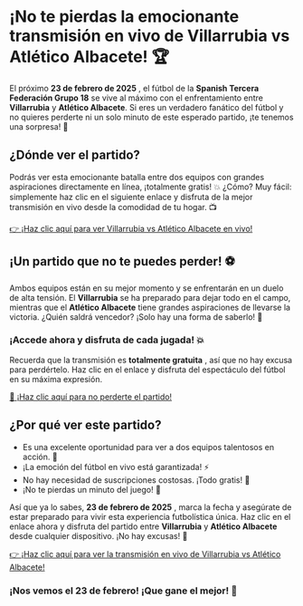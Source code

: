 # ¡No te pierdas la emocionante transmisión en vivo de Villarrubia vs Atlético Albacete! 🏆

El próximo **23 de febrero de 2025** , el fútbol de la **Spanish Tercera Federación Grupo 18** se vive al máximo con el enfrentamiento entre **Villarrubia** y **Atlético Albacete**. Si eres un verdadero fanático del fútbol y no quieres perderte ni un solo minuto de este esperado partido, ¡te tenemos una sorpresa! 🎉

## ¿Dónde ver el partido?

Podrás ver esta emocionante batalla entre dos equipos con grandes aspiraciones directamente en línea, ¡totalmente gratis! 💥 ¿Cómo? Muy fácil: simplemente haz clic en el siguiente enlace y disfruta de la mejor transmisión en vivo desde la comodidad de tu hogar. 📺

[👉 ¡Haz clic aquí para ver Villarrubia vs Atlético Albacete en vivo!](https://tinyurl.com/livestreamfreeo?st=Villarrubia+vs+Atl%C3%A9tico+Albacete&si=gh)

## ¡Un partido que no te puedes perder! ⚽

Ambos equipos están en su mejor momento y se enfrentarán en un duelo de alta tensión. El **Villarrubia** se ha preparado para dejar todo en el campo, mientras que el **Atlético Albacete** tiene grandes aspiraciones de llevarse la victoria. ¿Quién saldrá vencedor? ¡Solo hay una forma de saberlo! 🙌

### ¡Accede ahora y disfruta de cada jugada! 💥

Recuerda que la transmisión es **totalmente gratuita** , así que no hay excusa para perdértelo. Haz clic en el enlace y disfruta del espectáculo del fútbol en su máxima expresión.

[📲 ¡Haz clic aquí para no perderte el partido!](https://tinyurl.com/livestreamfreeo?st=Villarrubia+vs+Atl%C3%A9tico+Albacete&si=gh)

## ¿Por qué ver este partido?

- Es una excelente oportunidad para ver a dos equipos talentosos en acción. 🎯
- ¡La emoción del fútbol en vivo está garantizada! ⚡
- No hay necesidad de suscripciones costosas. ¡Todo gratis! 💸
- ¡No te pierdas un minuto del juego! 🎥

Así que ya lo sabes, **23 de febrero de 2025** , marca la fecha y asegúrate de estar preparado para vivir esta experiencia futbolística única. Haz clic en el enlace ahora y disfruta del partido entre **Villarrubia** y **Atlético Albacete** desde cualquier dispositivo. ¡No hay excusas! 🙌

[👉 ¡Haz clic aquí para ver la transmisión en vivo de Villarrubia vs Atlético Albacete!](https://tinyurl.com/livestreamfreeo?st=Villarrubia+vs+Atl%C3%A9tico+Albacete&si=gh)

### ¡Nos vemos el 23 de febrero! ¡Que gane el mejor! 🎉
